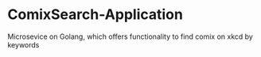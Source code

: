 # ComixSearch-Application
Microsevice on Golang, which offers functionality to find comix on xkcd by keywords

